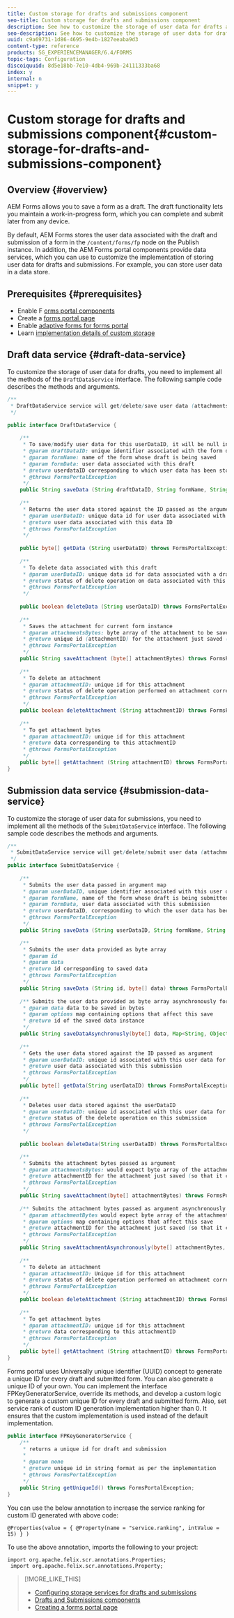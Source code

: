 ```yaml
---
title: Custom storage for drafts and submissions component
seo-title: Custom storage for drafts and submissions component
description: See how to customize the storage of user data for drafts and submissions.
seo-description: See how to customize the storage of user data for drafts and submissions.
uuid: c9a69731-1d86-4695-9e4b-1827eeaba9d3
content-type: reference
products: SG_EXPERIENCEMANAGER/6.4/FORMS
topic-tags: Configuration
discoiquuid: 8d5e18bb-7e10-4db4-969b-24111333ba68
index: y
internal: n
snippet: y
---
```


# Custom storage for drafts and submissions component{#custom-storage-for-drafts-and-submissions-component}

## Overview {#overview}

AEM Forms allows you to save a form as a draft. The draft functionality lets you maintain a work-in-progress form, which you can complete and submit later from any device.

By default, AEM Forms stores the user data associated with the draft and submission of a form in the `/content/forms/fp` node on the Publish instance. In addition, the AEM Forms portal components provide data services, which you can use to customize the implementation of storing user data for drafts and submissions. For example, you can store user data in a data store.

## Prerequisites  {#prerequisites}

* Enable F [orms portal components](../../forms/using/enabling-forms-portal-components.md) 
* Create a [forms portal page](../../forms/using/creating-form-portal-page.md) 
* Enable [adaptive forms for forms portal](../../forms/using/draft-submission-component.md)
* Learn [implementation details of custom storage](../../forms/using/draft-submission-component.md#main-pars-header)

## Draft data service {#draft-data-service}

To customize the storage of user data for drafts, you need to implement all the methods of the `DraftDataService` interface. The following sample code describes the methods and arguments.

```java
/**
 * DraftDataService service will get/delete/save user data (attachments and form data) filled with a draft instance of Form  
 */

public interface DraftDataService {
    
    /**
     * To save/modify user data for this userDataID, it will be null in case of creation 
     * @param draftDataID: unique identifier associated with the form data
     * @param formName: name of the form whose draft is being saved
     * @param formData: user data associated with this draft
     * @return userdataID corresponding to which user data has been stored and which can be used later to retrieve this user data
     * @throws FormsPortalException
     */
    public String saveData (String draftDataID, String formName, String formData) throws FormsPortalException;
     
    /**
     * Returns the user data stored against the ID passed as the argument
     * @param userDataID: unique data id for user data associated with a draft
     * @return user data associated with this data ID
     * @throws FormsPortalException
     */
     
    public byte[] getData (String userDataID) throws FormsPortalException;
     
    /**
     * To delete data associated with this draft
     * @param userDataID: unique data id for data associated with a draft
     * @return status of delete operation on data associated with this draft 
     * @throws FormsPortalException
     */
     
    public boolean deleteData (String userDataID) throws FormsPortalException;
     
    /**
     * Saves the attachment for current form instance
     * @param attachmentsBytes: byte array of the attachment to be saved
     * @return unique id (attachmentID) for the attachment just saved (so that it could be retrieved later)
     * @throws FormsPortalException
     */
    public String saveAttachment (byte[] attachmentBytes) throws FormsPortalException;
     
    /**
     * To delete an attachment
     * @param attachmentID: unique id for this attachment
     * @return status of delete operation performed on attachment corresponding to this attachment ID
     * @throws FormsPortalException
     */
    public boolean deleteAttachment (String attachmentID) throws FormsPortalException;
     
    /**
     * To get attachment bytes
     * @param attachmentID: unique id for this attachment
     * @return data corresponding to this attachmentID
     * @throws FormsPortalException
     */
    public byte[] getAttachment (String attachmentID) throws FormsPortalException;
}
```

## Submission data service {#submission-data-service}

To customize the storage of user data for submissions, you need to implement all the methods of the `SubmitDataService` interface. The following sample code describes the methods and arguments.

```java
/**
 * SubmitDataService service will get/delete/submit user data (attachments and form data) filled with a submission of Form  
 */
public interface SubmitDataService {
    
    /**
     * Submits the user data passed in argument map
     * @param userDataID, unique identifier associated with this user data
     * @param formName, name of the form whose draft is being submitted
     * @param formData, user data associated with this submission
     * @return userdataID, corresponding to which the user data has been stored and which can be used later to retrieve this data
     * @throws FormsPortalException
     */
    public String saveData (String userDataID, String formName, String formData) throws FormsPortalException;

    /**
     * Submits the user data provided as byte array
     * @param id
     * @param data
     * @return id corresponding to saved data
     * @throws FormsPortalException
     */
    public String saveData (String id, byte[] data) throws FormsPortalException;
    
    /** Submits the user data provided as byte array asynchronously for the user name provided in the options map 
     * @param data data to be saved in bytes
     * @param options map containing options that affect this save
     * @return id of the saved data instance
     */
    public String saveDataAsynchronusly(byte[] data, Map<String, Object> options) throws FormsPortalException; 
     
    /**
     * Gets the user data stored against the ID passed as argument
     * @param userDataID: unique id associated with this user data for this submission
     * @return user data associated with this submission
     * @throws FormsPortalException
     */
    public byte[] getData(String userDataID) throws FormsPortalException;
     
    /**
     * Deletes user data stored against the userDataID
     * @param userDataID: unique id associated with this user data for this submission
     * @return status of the delete operation on this submission
     * @throws FormsPortalException
     */
     
    public boolean deleteData(String userDataID) throws FormsPortalException;

    /**
     * Submits the attachment bytes passed as argument
     * @param attachmentsBytes: would expect byte array of the attachment for this submission
     * @return attachmentID for the attachment just saved (so that it could be retrieved later) 
     * @throws FormsPortalException
     */
    public String saveAttachment(byte[] attachmentBytes) throws FormsPortalException;
    
    /** Submits the attachment bytes passed as argument asynchronously for the user id provided in options map.
     * @param attachmentBytes would expect byte array of the attachment for this submission
     * @param options map containing options that affect this save
     * @return attachmentID for the attachment just saved (so that it could be retrieved later)
     * @throws FormsPortalException
     */
    public String saveAttachmentAsynchronously(byte[] attachmentBytes, Map<String, Object> options) throws FormsPortalException;
 
    /**
     * To delete an attachment
     * @param attachmentID: Unique id for this attachment
     * @return status of delete operation performed on attachment corresponding to this attachment ID
     * @throws FormsPortalException
     */
    public boolean deleteAttachment (String attachmentID) throws FormsPortalException;
     
    /**
     * To get attachment bytes
     * @param attachmentID: unique id for this attachment
     * @return data corresponding to this attachmentID
     * @throws FormsPortalException
     */
    public byte[] getAttachment (String attachmentID) throws FormsPortalException;
}
```

Forms portal uses Universally unique identifier (UUID) concept to generate a unique ID for every draft and submitted form. You can also generate a unique ID of your own. You can implement the interface FPKeyGeneratorService, override its methods, and develop a custom logic to generate a custom unique ID for every draft and submitted form. Also, set service rank of custom ID generation implementation higher than 0. It ensures that the custom implementation is used instead of the default implementation.

```java
public interface FPKeyGeneratorService {
    /**
     * returns a unique id for draft and submission
     *
     * @param none
     * @return unique id in string format as per the implementation
     * @throws FormsPortalException
     */
    public String getUniqueId() throws FormsPortalException;
}
```

You can use the below annotation to increase the service ranking for custom ID generated with above code:

`@Properties(value = { @Property(name = "service.ranking", intValue = 15) } )`

To use the above annotation, imports the following to your project:

```
import org.apache.felix.scr.annotations.Properties;
 import org.apache.felix.scr.annotations.Property;
```

>[!MORE_LIKE_THIS]
>
>* [Configuring storage services for drafts and submissions](../../forms/using/configuring-draft-submission-storage.md)
>* [Drafts and Submissions components](../../forms/using/draft-submission-component.md)
>* [Creating a forms portal page](../../forms/using/creating-form-portal-page.md)
